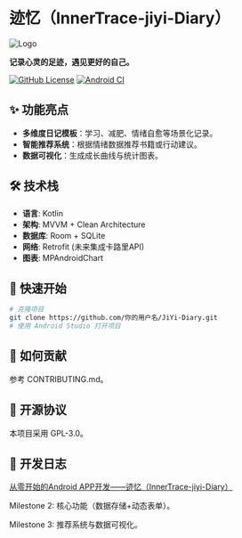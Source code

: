 # 迹忆（InnerTrace-jiyi-Diary）

![Logo](docs/logo.png) <!-- 上传LOGO到仓库的docs目录 -->

**记录心灵的足迹，遇见更好的自己。**

[![GitHub License](https://img.shields.io/github/license/你的用户名/JiYi-Diary)](LICENSE)
[![Android CI](https://github.com/你的用户名/JiYi-Diary/actions/workflows/android.yml/badge.svg)](https://github.com/你的用户名/JiYi-Diary/actions) <!-- 后续配置CI后添加 -->

## ✨ 功能亮点
- **多维度日记模板**：学习、减肥、情绪自愈等场景化记录。
- **智能推荐系统**：根据情绪数据推荐书籍或行动建议。
- **数据可视化**：生成成长曲线与统计图表。

## 🛠️ 技术栈
- **语言**: Kotlin
- **架构**: MVVM + Clean Architecture
- **数据库**: Room + SQLite
- **网络**: Retrofit (未来集成卡路里API)
- **图表**: MPAndroidChart

## 🚀 快速开始

```bash
# 克隆项目
git clone https://github.com/你的用户名/JiYi-Diary.git
# 使用 Android Studio 打开项目
```

## 🤝 如何贡献
参考 CONTRIBUTING.md。

## 📄 开源协议
本项目采用 GPL-3.0。

## 📄 开发日志
[从零开始的Android APP开发——迹忆（InnerTrace-jiyi-Diary）](https://www.morlvoid.pro/2025/05/26/%E4%BB%8E%E9%9B%B6%E5%BC%80%E5%A7%8B%E7%9A%84Android-APP%E5%BC%80%E5%8F%91%E2%80%94%E2%80%94%E8%BF%B9%E5%BF%86%EF%BC%88InnerTrace-jiyi-Diary%EF%BC%89/)


Milestone 2: 核心功能（数据存储+动态表单）。

Milestone 3: 推荐系统与数据可视化。

